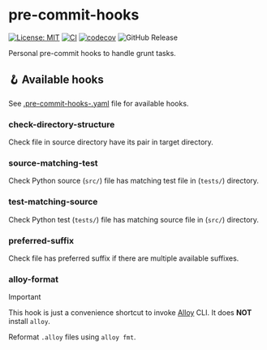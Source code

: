 # pre-commit-hooks

[![License: MIT](https://img.shields.io/badge/License-MIT-yellow.svg)](https://opensource.org/licenses/MIT)
[![CI](https://github.com/lasuillard/pre-commit-hooks/actions/workflows/ci.yaml/badge.svg)](https://github.com/lasuillard/pre-commit-hooks/actions/workflows/ci.yaml)
[![codecov](https://codecov.io/gh/lasuillard/pre-commit-hooks/graph/badge.svg?token=I646XXfAud)](https://codecov.io/gh/lasuillard/pre-commit-hooks)
![GitHub Release](https://img.shields.io/github/v/release/lasuillard/pre-commit-hooks)

Personal pre-commit hooks to handle grunt tasks.

## 🪝 Available hooks

See [.pre-commit-hooks-.yaml](./.pre-commit-hooks.yaml) file for available hooks.

### check-directory-structure

Check file in source directory have its pair in target directory.

### source-matching-test

Check Python source (`src/`) file has matching test file in (`tests/`) directory.

### test-matching-source

Check Python test (`tests/`) file has matching source file in (`src/`) directory.

### preferred-suffix

Check file has preferred suffix if there are multiple available suffixes.

### alloy-format

> [!IMPORTANT]
> This hook is just a convenience shortcut to invoke [Alloy](https://github.com/grafana/alloy) CLI. It does **NOT** install `alloy`.

Reformat `.alloy` files using `alloy fmt`.
